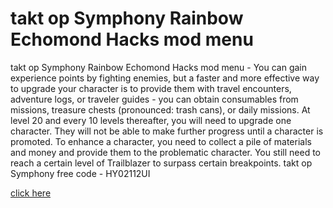# takt op Symphony Rainbow Echomond Hacks mod menu

takt op Symphony Rainbow Echomond Hacks mod menu - You can gain experience points by fighting enemies, but a faster and more effective way to upgrade your character is to provide them with travel encounters, adventure logs, or traveler guides - you can obtain consumables from missions, treasure chests (pronounced: trash cans), or daily missions. At level 20 and every 10 levels thereafter, you will need to upgrade one character. They will not be able to make further progress until a character is promoted. To enhance a character, you need to collect a pile of materials and money and provide them to the problematic character. You still need to reach a certain level of Trailblazer to surpass certain breakpoints. takt op Symphony free code - HY02112UI

[click here](https://streamlink.to/jbZuER)
